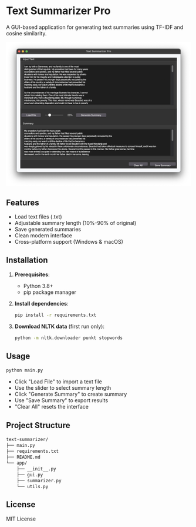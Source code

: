 # Text Summarizer Pro

A GUI-based application for generating text summaries using TF-IDF and cosine similarity.

![App Screenshot](screenshot.png)

## Features
- Load text files (.txt)
- Adjustable summary length (10%-90% of original)
- Save generated summaries
- Clean modern interface
- Cross-platform support (Windows & macOS)

## Installation

1. **Prerequisites**:
   - Python 3.8+
   - pip package manager

2. **Install dependencies**:
   ```bash
   pip install -r requirements.txt
   ```

3. **Download NLTK data** (first run only):
   ```bash
   python -m nltk.downloader punkt stopwords
   ```

## Usage
```bash
python main.py
```

- Click "Load File" to import a text file
- Use the slider to select summary length
- Click "Generate Summary" to create summary
- Use "Save Summary" to export results
- "Clear All" resets the interface

## Project Structure
```
text-summarizer/
├── main.py
├── requirements.txt
├── README.md
└── app/
    ├── __init__.py
    ├── gui.py
    ├── summarizer.py
    └── utils.py
```

## License
MIT License
